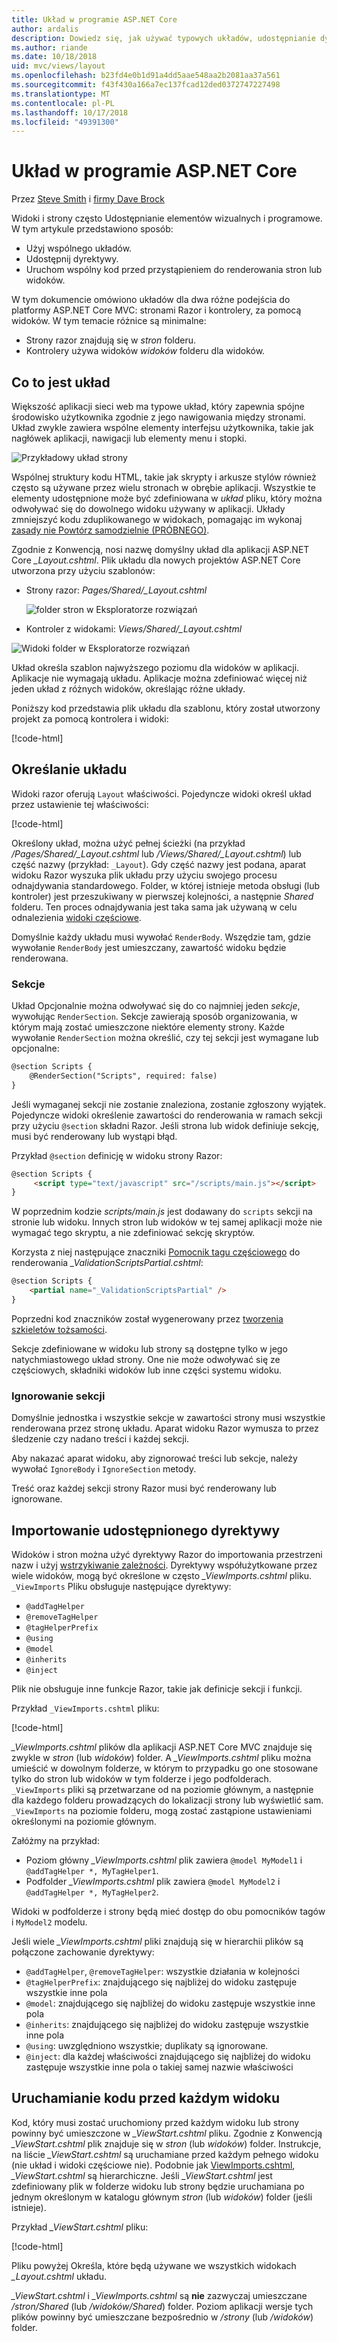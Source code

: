 ```yaml
---
title: Układ w programie ASP.NET Core
author: ardalis
description: Dowiedz się, jak używać typowych układów, udostępnianie dyrektyw i uruchomienia wspólnego kodu przed renderowania widoków w aplikacji ASP.NET Core.
ms.author: riande
ms.date: 10/18/2018
uid: mvc/views/layout
ms.openlocfilehash: b23fd4e0b1d91a4dd5aae548aa2b2081aa37a561
ms.sourcegitcommit: f43f430a166a7ec137fcad12ded0372747227498
ms.translationtype: MT
ms.contentlocale: pl-PL
ms.lasthandoff: 10/17/2018
ms.locfileid: "49391300"
---
```

# <a name="layout-in-aspnet-core"></a>Układ w programie ASP.NET Core

Przez [Steve Smith](https://ardalis.com/) i [firmy Dave Brock](https://twitter.com/daveabrock)

Widoki i strony często Udostępnianie elementów wizualnych i programowe. W tym artykule przedstawiono sposób:

* Użyj wspólnego układów.
* Udostępnij dyrektywy.
* Uruchom wspólny kod przed przystąpieniem do renderowania stron lub widoków.

W tym dokumencie omówiono układów dla dwa różne podejścia do platformy ASP.NET Core MVC: stronami Razor i kontrolery, za pomocą widoków. W tym temacie różnice są minimalne:

* Strony razor znajdują się w *stron* folderu.
* Kontrolery używa widoków *widoków* folderu dla widoków.

## <a name="what-is-a-layout"></a>Co to jest układ

Większość aplikacji sieci web ma typowe układ, który zapewnia spójne środowisko użytkownika zgodnie z jego nawigowania między stronami. Układ zwykle zawiera wspólne elementy interfejsu użytkownika, takie jak nagłówek aplikacji, nawigacji lub elementy menu i stopki.

![Przykładowy układ strony](layout/_static/page-layout.png)

Wspólnej struktury kodu HTML, takie jak skrypty i arkusze stylów również często są używane przez wielu stronach w obrębie aplikacji. Wszystkie te elementy udostępnione może być zdefiniowana w *układ* pliku, który można odwoływać się do dowolnego widoku używany w aplikacji. Układy zmniejszyć kodu zduplikowanego w widokach, pomagając im wykonaj [zasady nie Powtórz samodzielnie (PRÓBNEGO)](http://deviq.com/don-t-repeat-yourself/).

Zgodnie z Konwencją, nosi nazwę domyślny układ dla aplikacji ASP.NET Core *_Layout.cshtml*. Plik układu dla nowych projektów ASP.NET Core utworzona przy użyciu szablonów:

* Strony razor: *Pages/Shared/_Layout.cshtml*

  ![folder stron w Eksploratorze rozwiązań](layout/_static/rp-web-project-views.png)

* Kontroler z widokami: *Views/Shared/_Layout.cshtml*

 ![Widoki folder w Eksploratorze rozwiązań](layout/_static/mvc-web-project-views.png)

Układ określa szablon najwyższego poziomu dla widoków w aplikacji. Aplikacje nie wymagają układu. Aplikacje można zdefiniować więcej niż jeden układ z różnych widoków, określając różne układy.

Poniższy kod przedstawia plik układu dla szablonu, który został utworzony projekt za pomocą kontrolera i widoki:

[!code-html[](~/common/samples/WebApplication1/Views/Shared/_Layout.cshtml?highlight=44,72)]

## <a name="specifying-a-layout"></a>Określanie układu

Widoki razor oferują `Layout` właściwości. Pojedyncze widoki określ układ przez ustawienie tej właściwości:

[!code-html[](../../common/samples/WebApplication1/Views/_ViewStart.cshtml?highlight=2)]

Określony układ, można użyć pełnej ścieżki (na przykład */Pages/Shared/_Layout.cshtml* lub */Views/Shared/_Layout.cshtml*) lub część nazwy (przykład: `_Layout`). Gdy część nazwy jest podana, aparat widoku Razor wyszuka plik układu przy użyciu swojego procesu odnajdywania standardowego. Folder, w której istnieje metoda obsługi (lub kontroler) jest przeszukiwany w pierwszej kolejności, a następnie *Shared* folderu. Ten proces odnajdywania jest taka sama jak używaną w celu odnalezienia [widoki częściowe](partial.md).

Domyślnie każdy układu musi wywołać `RenderBody`. Wszędzie tam, gdzie wywołanie `RenderBody` jest umieszczany, zawartość widoku będzie renderowana.

<a name="layout-sections-label"></a>

### <a name="sections"></a>Sekcje

Układ Opcjonalnie można odwoływać się do co najmniej jeden *sekcje*, wywołując `RenderSection`. Sekcje zawierają sposób organizowania, w którym mają zostać umieszczone niektóre elementy strony. Każde wywołanie `RenderSection` można określić, czy tej sekcji jest wymagane lub opcjonalne:

```html
@section Scripts {
    @RenderSection("Scripts", required: false)
}
```

Jeśli wymaganej sekcji nie zostanie znaleziona, zostanie zgłoszony wyjątek. Pojedyncze widoki określenie zawartości do renderowania w ramach sekcji przy użyciu `@section` składni Razor. Jeśli strona lub widok definiuje sekcję, musi być renderowany lub wystąpi błąd.

Przykład `@section` definicję w widoku strony Razor:

```html
@section Scripts {
     <script type="text/javascript" src="/scripts/main.js"></script>
}
```

W poprzednim kodzie *scripts/main.js* jest dodawany do `scripts` sekcji na stronie lub widoku. Innych stron lub widoków w tej samej aplikacji może nie wymagać tego skryptu, a nie zdefiniować sekcję skryptów.

Korzysta z niej następujące znaczniki [Pomocnik tagu częściowego](xref:mvc/views/tag-helpers/builtin-th/partial-tag-helper) do renderowania *_ValidationScriptsPartial.cshtml*:

```html
@section Scripts {
    <partial name="_ValidationScriptsPartial" />
}
```

Poprzedni kod znaczników został wygenerowany przez [tworzenia szkieletów tożsamości](xref:security/authentication/scaffold-identity).

Sekcje zdefiniowane w widoku lub strony są dostępne tylko w jego natychmiastowego układ strony. One nie może odwoływać się ze częściowych, składniki widoków lub inne części systemu widoku.

### <a name="ignoring-sections"></a>Ignorowanie sekcji

Domyślnie jednostka i wszystkie sekcje w zawartości strony musi wszystkie renderowana przez stronę układu. Aparat widoku Razor wymusza to przez śledzenie czy nadano treści i każdej sekcji.

Aby nakazać aparat widoku, aby zignorować treści lub sekcje, należy wywołać `IgnoreBody` i `IgnoreSection` metody.

Treść oraz każdej sekcji strony Razor musi być renderowany lub ignorowane.

<a name="viewimports"></a>

## <a name="importing-shared-directives"></a>Importowanie udostępnionego dyrektywy

Widoków i stron można użyć dyrektywy Razor do importowania przestrzeni nazw i użyj [wstrzykiwanie zależności](dependency-injection.md). Dyrektywy współużytkowane przez wiele widoków, mogą być określone w często *_ViewImports.cshtml* pliku. `_ViewImports` Pliku obsługuje następujące dyrektywy:

* `@addTagHelper`
* `@removeTagHelper`
* `@tagHelperPrefix`
* `@using`
* `@model`
* `@inherits`
* `@inject`

Plik nie obsługuje inne funkcje Razor, takie jak definicje sekcji i funkcji.

Przykład `_ViewImports.cshtml` pliku:

[!code-html[](../../common/samples/WebApplication1/Views/_ViewImports.cshtml)]

*_ViewImports.cshtml* plików dla aplikacji ASP.NET Core MVC znajduje się zwykle w *stron* (lub *widoków*) folder. A *_ViewImports.cshtml* pliku można umieścić w dowolnym folderze, w którym to przypadku go one stosowane tylko do stron lub widoków w tym folderze i jego podfolderach. `_ViewImports` pliki są przetwarzane od na poziomie głównym, a następnie dla każdego folderu prowadzących do lokalizacji strony lub wyświetlić sam. `_ViewImports` na poziomie folderu, mogą zostać zastąpione ustawieniami określonymi na poziomie głównym.

Załóżmy na przykład:

* Poziom główny *_ViewImports.cshtml* plik zawiera `@model MyModel1` i `@addTagHelper *, MyTagHelper1`.
* Podfolder *_ViewImports.cshtml* plik zawiera `@model MyModel2` i `@addTagHelper *, MyTagHelper2`.

Widoki w podfolderze i strony będą mieć dostęp do obu pomocników tagów i `MyModel2` modelu.

Jeśli wiele *_ViewImports.cshtml* pliki znajdują się w hierarchii plików są połączone zachowanie dyrektywy:

* `@addTagHelper`, `@removeTagHelper`: wszystkie działania w kolejności
* `@tagHelperPrefix`: znajdującego się najbliżej do widoku zastępuje wszystkie inne pola
* `@model`: znajdującego się najbliżej do widoku zastępuje wszystkie inne pola
* `@inherits`: znajdującego się najbliżej do widoku zastępuje wszystkie inne pola
* `@using`: uwzględniono wszystkie; duplikaty są ignorowane.
* `@inject`: dla każdej właściwości znajdującego się najbliżej do widoku zastępuje wszystkie inne pola o takiej samej nazwie właściwości

<a name="viewstart"></a>

## <a name="running-code-before-each-view"></a>Uruchamianie kodu przed każdym widoku

Kod, który musi zostać uruchomiony przed każdym widoku lub strony powinny być umieszczone w *_ViewStart.cshtml* pliku. Zgodnie z Konwencją *_ViewStart.cshtml* plik znajduje się w *stron* (lub *widoków*) folder. Instrukcje, na liście *_ViewStart.cshtml* są uruchamiane przed każdym pełnego widoku (nie układ i widoki częściowe nie). Podobnie jak [ViewImports.cshtml](xref:mvc/views/layout#viewimports), *_ViewStart.cshtml* są hierarchiczne. Jeśli *_ViewStart.cshtml* jest zdefiniowany plik w folderze widoku lub strony będzie uruchamiana po jednym określonym w katalogu głównym *stron* (lub *widoków*) folder (jeśli istnieje).

Przykład *_ViewStart.cshtml* pliku:

[!code-html[](../../common/samples/WebApplication1/Views/_ViewStart.cshtml)]

Pliku powyżej Określa, które będą używane we wszystkich widokach *_Layout.cshtml* układu.

*_ViewStart.cshtml* i *_ViewImports.cshtml* są **nie** zazwyczaj umieszczane */stron/Shared* (lub   */widoków/Shared*) folder. Poziom aplikacji wersje tych plików powinny być umieszczane bezpośrednio w */strony* (lub */widoków*) folder.
